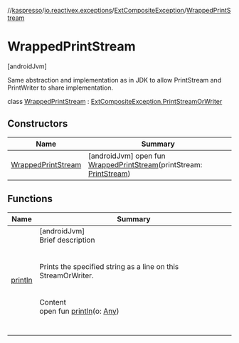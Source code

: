 //[kaspresso](../../../index.md)/[io.reactivex.exceptions](../../index.md)/[ExtCompositeException](../index.md)/[WrappedPrintStream](index.md)



# WrappedPrintStream  
 [androidJvm] 

Same abstraction and implementation as in JDK to allow PrintStream and PrintWriter to share implementation.

class [WrappedPrintStream](index.md) : [ExtCompositeException.PrintStreamOrWriter](../-print-stream-or-writer/index.md)   


## Constructors  
  
|  Name|  Summary| 
|---|---|
| [WrappedPrintStream](-wrapped-print-stream.md)|  [androidJvm] open fun [WrappedPrintStream](-wrapped-print-stream.md)(printStream: [PrintStream](https://developer.android.com/reference/kotlin/java/io/PrintStream.html))   <br>


## Functions  
  
|  Name|  Summary| 
|---|---|
| [println](println.md)| [androidJvm]  <br>Brief description  <br><br><br>Prints the specified string as a line on this StreamOrWriter. <br><br>  <br>Content  <br>open fun [println](println.md)(o: [Any](https://kotlinlang.org/api/latest/jvm/stdlib/kotlin/-any/index.html))  <br><br><br>

